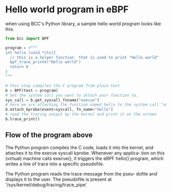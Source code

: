 # Hello world program in eBPF

when using BCC's Python library, a sample hello world program looks like this.

```python
from bcc import BPF

program = r"""
int hello (void *ctx){
  // this is a helper function  that is used to print "Hello world"
  bpf_trace_printk("Hello world")
  return 0
}
"""

# this step compiles the C program from plain text
b = BPF(text = program)
# Get the system call you want to attach your function to.
sys_call = b.get_syscall_fnname("execve")
# here we are attaching the function named hello to the system call "execve" using kprobe.
b.attach_kprobe(event=syscall, fn_name="hello")
# read the tracing output by the kernel and print it on the screen
b.trace_print()
```

## Flow of the program above

The Python program compiles the C code, loads it into the kernel, and attaches it to the execve syscall kprobe. Whenever any applica‐ tion on this (virtual) machine calls execve(), it triggers the eBPF hello() program, which writes a line of trace into a specific pseudofile.

The Python program reads the trace message from the pseu‐ dofile and displays it to the user. The pseudofile is present at '/sys/kernel/debug/tracing/trace_pipe'
